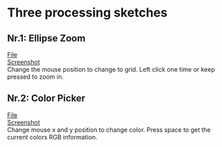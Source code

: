 # Three processing sketches


## Nr.1: Ellipse Zoom  
[File](ellipseZoom.pde)   
[Screenshot](scrn1.png)  
Change the mouse position to change to grid. Left click one time or keep pressed to zoom in.  
  
## Nr.2: Color Picker  
[File](colorPicker.pde)  
[Screenshot](scrn2.png)  
Change mouse x and y position to change color. Press space to get the current colors RGB information.



